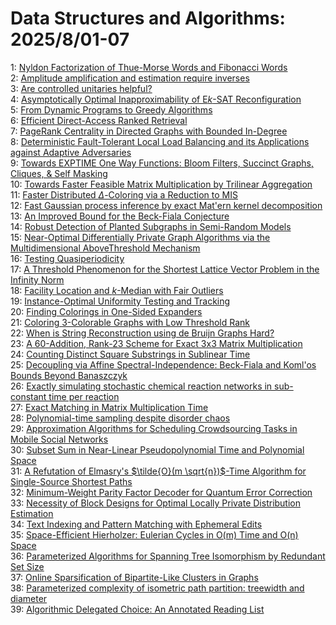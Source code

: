 # Data Structures and Algorithms: 2025/8/01-07  
1: [Nyldon Factorization of Thue-Morse Words and Fibonacci Words](https://doi.org/10.48550/arXiv.2507.23659)  
2: [Amplitude amplification and estimation require inverses](https://doi.org/10.48550/arXiv.2507.23787)  
3: [Are controlled unitaries helpful?](https://doi.org/10.48550/arXiv.2508.00055)  
4: [Asymptotically Optimal Inapproximability of E$k$-SAT Reconfiguration](https://doi.org/10.48550/arXiv.2508.00276)  
5: [From Dynamic Programs to Greedy Algorithms](https://doi.org/10.48550/arXiv.2508.00776)  
6: [Efficient Direct-Access Ranked Retrieval](https://doi.org/10.48550/arXiv.2508.01108)  
7: [PageRank Centrality in Directed Graphs with Bounded In-Degree](https://doi.org/10.48550/arXiv.2508.01257)  
8: [Deterministic Fault-Tolerant Local Load Balancing and its Applications against Adaptive Adversaries](https://doi.org/10.48550/arXiv.2508.01373)  
9: [Towards EXPTIME One Way Functions: Bloom Filters, Succinct Graphs, Cliques, & Self Masking](https://doi.org/10.48550/arXiv.2508.01649)  
10: [Towards Faster Feasible Matrix Multiplication by Trilinear Aggregation](https://doi.org/10.48550/arXiv.2508.01748)  
11: [Faster Distributed $\Delta$-Coloring via a Reduction to MIS](https://doi.org/10.48550/arXiv.2508.01762)  
12: [Fast Gaussian process inference by exact Mat\'ern kernel decomposition](https://doi.org/10.48550/arXiv.2508.01864)  
13: [An Improved Bound for the Beck-Fiala Conjecture](https://doi.org/10.48550/arXiv.2508.01937)  
14: [Robust Detection of Planted Subgraphs in Semi-Random Models](https://doi.org/10.48550/arXiv.2508.02158)  
15: [Near-Optimal Differentially Private Graph Algorithms via the Multidimensional AboveThreshold Mechanism](https://doi.org/10.48550/arXiv.2508.02182)  
16: [Testing Quasiperiodicity](https://doi.org/10.48550/arXiv.2508.02231)  
17: [A Threshold Phenomenon for the Shortest Lattice Vector Problem in the Infinity Norm](https://doi.org/10.48550/arXiv.2508.02249)  
18: [Facility Location and $k$-Median with Fair Outliers](https://doi.org/10.48550/arXiv.2508.02572)  
19: [Instance-Optimal Uniformity Testing and Tracking](https://doi.org/10.48550/arXiv.2508.02637)  
20: [Finding Colorings in One-Sided Expanders](https://doi.org/10.48550/arXiv.2508.02825)  
21: [Coloring 3-Colorable Graphs with Low Threshold Rank](https://doi.org/10.48550/arXiv.2508.03093)  
22: [When is String Reconstruction using de Bruijn Graphs Hard?](https://doi.org/10.48550/arXiv.2508.03433)  
23: [A 60-Addition, Rank-23 Scheme for Exact 3x3 Matrix Multiplication](https://doi.org/10.48550/arXiv.2508.03857)  
24: [Counting Distinct Square Substrings in Sublinear Time](https://doi.org/10.48550/arXiv.2508.03930)  
25: [Decoupling via Affine Spectral-Independence: Beck-Fiala and Koml\'os Bounds Beyond Banaszczyk](https://doi.org/10.48550/arXiv.2508.03961)  
26: [Exactly simulating stochastic chemical reaction networks in sub-constant time per reaction](https://doi.org/10.48550/arXiv.2508.04079)  
27: [Exact Matching in Matrix Multiplication Time](https://doi.org/10.48550/arXiv.2508.04081)  
28: [Polynomial-time sampling despite disorder chaos](https://doi.org/10.48550/arXiv.2508.04133)  
29: [Approximation Algorithms for Scheduling Crowdsourcing Tasks in Mobile Social Networks](https://doi.org/10.48550/arXiv.2508.04159)  
30: [Subset Sum in Near-Linear Pseudopolynomial Time and Polynomial Space](https://doi.org/10.48550/arXiv.2508.04726)  
31: [A Refutation of Elmasry's $\tilde{O}(m \sqrt{n})$-Time Algorithm for Single-Source Shortest Paths](https://doi.org/10.48550/arXiv.2508.04872)  
32: [Minimum-Weight Parity Factor Decoder for Quantum Error Correction](https://doi.org/10.48550/arXiv.2508.04969)  
33: [Necessity of Block Designs for Optimal Locally Private Distribution Estimation](https://doi.org/10.48550/arXiv.2508.05110)  
34: [Text Indexing and Pattern Matching with Ephemeral Edits](https://doi.org/10.48550/arXiv.2508.05124)  
35: [Space-Efficient Hierholzer: Eulerian Cycles in O(m) Time and O(n) Space](https://doi.org/10.48550/arXiv.2508.05251)  
36: [Parameterized Algorithms for Spanning Tree Isomorphism by Redundant Set Size](https://doi.org/10.48550/arXiv.2508.05351)  
37: [Online Sparsification of Bipartite-Like Clusters in Graphs](https://doi.org/10.48550/arXiv.2508.05437)  
38: [Parameterized complexity of isometric path partition: treewidth and diameter](https://doi.org/10.48550/arXiv.2508.05448)  
39: [Algorithmic Delegated Choice: An Annotated Reading List](https://doi.org/10.48550/arXiv.2508.06562)  